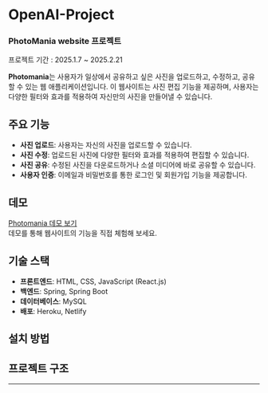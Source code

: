 # OpenAI-Project

### PhotoMania website 프로젝트 

프로젝트 기간 : 2025.1.7 ~ 2025.2.21

**Photomania**는 사용자가 일상에서 공유하고 싶은 사진을 업로드하고, 수정하고, 공유할 수 있는 웹 애플리케이션입니다. 
이 웹사이트는 사진 편집 기능을 제공하며, 사용자는 다양한 필터와 효과를 적용하여 자신만의 사진을 만들어낼 수 있습니다.

## 주요 기능

- **사진 업로드**: 사용자는 자신의 사진을 업로드할 수 있습니다.
- **사진 수정**: 업로드된 사진에 다양한 필터와 효과를 적용하여 편집할 수 있습니다.
- **사진 공유**: 수정된 사진을 다운로드하거나 소셜 미디어에 바로 공유할 수 있습니다.
- **사용자 인증**: 이메일과 비밀번호를 통한 로그인 및 회원가입 기능을 제공합니다.

## 데모

[Photomania 데모 보기](https://photomania-demo-link.com)  
데모를 통해 웹사이트의 기능을 직접 체험해 보세요.

## 기술 스택

- **프론트엔드**: HTML, CSS, JavaScript (React.js)
- **백엔드**: Spring, Spring Boot
- **데이터베이스**: MySQL
- **배포**: Heroku, Netlify

## 설치 방법



## 프로젝트 구조


---
